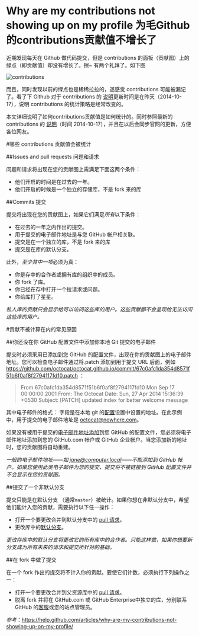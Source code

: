 Why are my contributions not showing up on my profile 为毛Github的contributions贡献值不增长了
===========

近期发现每天在 Github 做代码提交，但是 contributions 的面板（贡献图）上的绿点（即贡献值）却没有增长了。擦~ 有两个礼拜了。如下图

![contributions](http://i1288.photobucket.com/albums/b484/waylau/waylau%20blog/003_zps420c5beb.jpg)

而且，同时发现以前的绿点也是稀稀拉拉的，遂感觉 contributions 可能被漏记了。看了下 Github 对于  contributions 的 [说明](https://help.github.com/articles/why-are-my-contributions-not-showing-up-on-my-profile/)更新时间是在昨天（2014-10-17），说明 contributions 的统计策略是经常改变的。

本文详细说明了如何contributions贡献值是如何统计的。同时参照最新的 contributions 的 [说明](https://help.github.com/articles/why-are-my-contributions-not-showing-up-on-my-profile/)（时间 2014-10-17），并且在以后会同步官网的更新，方便各位网友。

#哪些 contributions 贡献值会被统计

##Issues and pull requests 问题和请求

问题和请求将出现在您的贡献图上需满足下面这两个条件：

* 他们开启的时间是在过去的一年。
* 他们开启的时候是一个独立的存储库，不是 fork 来的库

##Commits 提交

提交将出现在您的贡献图上，如果它们满足*所有*以下条件：

* 在过去的一年之内作出的提交。
* 用于提交的电子邮件地址是与您 GitHub 帐户相关联。
* 提交是在一个独立的库，不是 fork 来的库
* 提交是在库的默认分支。

此外，*至少其中一项*必须为真：

* 你是存中的合作者或拥有库的组织中的成员。
* 你 fork 了库。
* 你已经在存中打开一个拉请求或问题。
* 你给库打了星星。
 
*私人库的贡献只会显示给可以访问这些库的用户。这些贡献都不会呈现给无法访问这些库的用户。*

#贡献不被计算在内的常见原因

##你还没在你 GitHub 配置文件中添加你本地 Git 提交的电子邮件

提交时必须采用已添加到您 GitHub 的配置文件，出现在你的贡献图上的电子邮件地址。您可以检查电子邮件通过将.patch 添加到用于提交 URL 后面，例如 https://github.com/octocat/octocat.github.io/commit/67c0afc1da354d8571f51b6f0af8f2794117fd10.patch ：

>From 67c0afc1da354d8571f51b6f0af8f2794117fd10 Mon Sep 17 00:00:00 2001
From: The Octocat
Date: Sun, 27 Apr 2014 15:36:39 +0530
Subject: [PATCH] updated index for better welcome message

其中电子邮件的格式： 字段是在本地 git 的[配置](https://help.github.com/articles/set-up-git)设置中设置的地址。在此示例中，用于提交的电子邮件地址是 octocat@nowhere.com。

如果没有被用于提交的[电子邮件地址添加](https://help.github.com/articles/adding-an-email-address-to-your-github-account)到您 GitHub 的配置文件，您必须将电子邮件地址添加到您的 GitHub.com 帐户或 GitHub 企业帐户。当您添加新的地址时，您的贡献图将自动重建。

*一般的电子邮件地址——如 jane@computer.local——不能添加到 GitHub 帐户。如果您使用此类电子邮件为您的提交，提交将不被链接到 GitHub 配置文件并不会显示在您的贡献图。*

##提交了一个非默认分支

提交只能是在默认分支 （通常`master`）被统计。如果你想在非默认分支中，希望他们能计入您的贡献，需要执行以下任一操作：

* 打开一个要更改合并到默认分支中的 [pull 请求](https://help.github.com/articles/creating-a-pull-request)。
* 更改库中的[默认分支](https://help.github.com/articles/setting-the-default-branch)。

*更改存库中的默认分支将更改它的所有库中的合作者。只能这样做，如果你想要新分支成为所有未来的请求和提交所针对的基础。*

##在 fork 中做了提交

在一个 fork 作出的提交将不计入你的贡献。要使它们计数，必须执行下列操作之一：

* 打开一个要更改合并到父资源库中的 [pull 请求](https://help.github.com/articles/creating-a-pull-request)。
* 脱离 fork 并将在 GitHub.com 或 GitHub Enterprise中独立的库，分别联系 GitHub 的[客服](https://github.com/contact)或您的站点管理员。


*参考*：[https://help.github.com/articles/why-are-my-contributions-not-showing-up-on-my-profile/
](https://help.github.com/articles/why-are-my-contributions-not-showing-up-on-my-profile/
)
